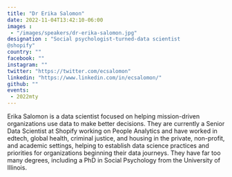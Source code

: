 ```yaml
---
title: "Dr Erika Salomon"
date: 2022-11-04T13:42:10-06:00
images : 
 - "/images/speakers/dr-erika-salomon.jpg"
designation : "Social psychologist-turned-data scientist 
@shopify"
country: ""
facebook: ""
instagram: ""
twitter: "https://twitter.com/ecsalomon"
linkedin: "https://www.linkedin.com/in/ecsalomon/"
github: ""
events:
 - 2022mty
---
```


Erika Salomon is a data scientist focused on helping mission-driven organizations use data to make better decisions. They are currently a Senior Data Scientist at Shopify working on People Analytics and have worked in edtech, global health, criminal justice, and housing in the private, non-profit, and academic settings, helping to establish data science practices and priorities for organizations beginning their data journeys. They have far too many degrees, including a PhD in Social Psychology from the University of Illinois.